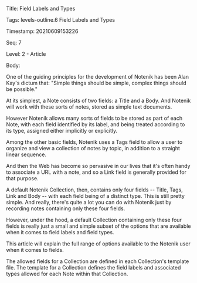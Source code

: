 Title:  Field Labels and Types

Tags:   levels-outline.6 Field Labels and Types

Timestamp: 20210609153226

Seq:    7

Level:  2 - Article

Body: 

One of the guiding principles for the development of Notenik has been Alan Kay's dictum that: "Simple things should be simple, complex things should be possible."

At its simplest, a Note consists of two fields: a Title and a Body. And Notenik will work with these sorts of notes, stored as simple text documents. 

However Notenik allows many sorts of fields to be stored as part of each Note, with each field identified by its label, and being treated according to its type, assigned either implicitly or explicitly. 

Among the other basic fields, Notenik uses a Tags field to allow a user to organize and view a collection of notes by topic, in addition to a straight linear sequence. 

And then the Web has become so pervasive in our lives that it's often handy to associate a URL with a note, and so a Link field is generally provided for that purpose. 

A default Notenik Collection, then, contains only four fields -- Title, Tags, Link and Body -- with each field being of a distinct type. This is still pretty simple. And really, there's quite a lot you can do with Notenik just by recording notes containing only these four fields. 

However, under the hood, a default Collection containing only these four fields is really just a small and simple subset of the options that are available when it comes to field labels and field types. 

This article will explain the full range of options available to the Notenik user when it comes to fields.

The allowed fields for a Collection are defined in each Collection's template file. The template for a Collection defines the field labels and associated types allowed for each Note within that Collection.
